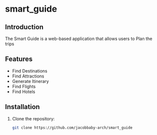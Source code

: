 # smart_guide

## Introduction
The Smart Guide is a web-based application that allows users to Plan the trips

## Features
- Find Destinations
- Find Attractions
- Generate Itinerary 
- Find Flights
- Find Hotels

## Installation
1. Clone the repository:
   ```bash
   git clone https://github.com/jacobbaby-arch/smart_guide 